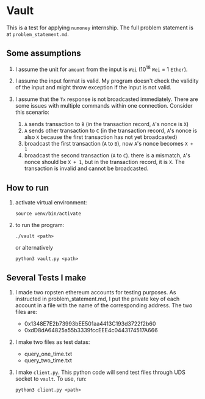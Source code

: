 # Vault

This is a test for applying `numoney` internship. The full problem statement is at `problem_statement.md`.

## Some assumptions
1. I assume the unit for `amount` from the input is `Wei` (10<sup>18</sup> `Wei` = 1 `Ether`).

2. I assume the input format is valid. My program doesn't check the validity of the input and might throw       exception if the input is not valid.

3. I assume that the `Tx` response is not broadcasted immediately. There are some issues with multiple         commands within one connection. Consider this scenario:
    
    1. `A` sends transaction to `B`          (in the transaction record, `A`'s nonce is `X`)
    2. `A` sends other transaction to `C`    (in the transaction record, `A`'s nonce is also `X` because the first transaction has not yet broadcasted)
    3. broadcast the first transaction (`A` to `B`), now `A`'s nonce becomes `X + 1`
    4. broadcast the second transaction (`A` to `C`). there is a mismatch, `A`'s nonce should be `X + 1`, but in the transaction record, it is `X`. The transaction is invalid and cannot be broadcasted.

## How to run
1. activate virtual environment:

    ```
    source venv/bin/activate
    ```

2. to run the program:

    ```
    ./vault <path>
    ```
    or alternatively
    
    ```
    python3 vault.py <path>
    ```

## Several Tests I make
1. I made two ropsten ethereum accounts for testing purposes. As instructed in problem_statement.md, I put      the private key of each account in a file with the name of the corresponding address. The two files are:

    - 0x1348E7E2b73993bEE501aa4413C193d3722f2b60
    - 0xdD8dA64825a55b3339fccEEE4c0443174517A666
    
2. I make two files as test datas:
    - query_one_time.txt
    - query_two_time.txt
    
3. I make `client.py`. This python code will send test files through UDS socket to `vault`.
    To use, run:
    ```
    python3 client.py <path>
    ```
    
    
